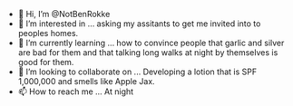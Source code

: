 - 👋 Hi, I’m @NotBenRokke
- 👀 I’m interested in ... asking my assitants to get me invited into to peoples homes.
- 🌱 I’m currently learning ... how to convince people that garlic and silver are bad for them and that talking long walks at night by themselves is good for them. 
- 💞️ I’m looking to collaborate on ... Developing a lotion that is SPF 1,000,000 and smells like Apple Jax.
- 📫 How to reach me ... At night

<!---
NotBenRokke/NotBenRokke is a ✨ special ✨ repository because its `README.md` (this file) appears on your GitHub profile.
You can click the Preview link to take a look at your changes.
--->
